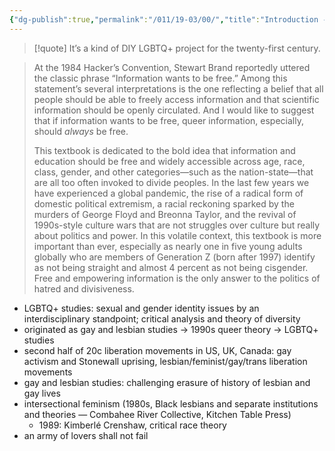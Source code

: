```yaml
---
{"dg-publish":true,"permalink":"/011/19-03/00/","title":"Introduction - An Open Invitation","tags":["SJS310"],"noteIcon":"1","created":"2024-09-26T13:45:04.174-07:00","updated":"2024-09-26T15:33:18.342-07:00"}
---
```


> [!quote] It’s a kind of DIY LGBTQ+ project for the twenty-first century.

> At the 1984 Hacker’s Convention, Stewart Brand reportedly uttered the classic phrase “Information wants to be free.” Among this statement’s several interpretations is the one reflecting a belief that all people should be able to freely access information and that scientific information should be openly circulated. And I would like to suggest that if information wants to be free, queer information, especially, should _always_ be free.
>
> This textbook is dedicated to the bold idea that information and education should be free and widely accessible across age, race, class, gender, and other categories—such as the nation-state—that are all too often invoked to divide peoples. In the last few years we have experienced a global pandemic, the rise of a radical form of domestic political extremism, a racial reckoning sparked by the murders of George Floyd and Breonna Taylor, and the revival of 1990s-style culture wars that are not struggles over culture but really about politics and power. In this volatile context, this textbook is more important than ever, especially as nearly one in five young adults globally who are members of Generation Z (born after 1997) identify as not being straight and almost 4 percent as not being cisgender. Free and empowering information is the only answer to the politics of hatred and divisiveness.
- LGBTQ+ studies: sexual and gender identity issues by an interdisciplinary standpoint; critical analysis and theory of diversity
- originated as gay and lesbian studies → 1990s queer theory → LGBTQ+ studies
- second half of 20c liberation movements in US, UK, Canada: gay activism and Stonewall uprising, lesbian/feminist/gay/trans liberation movements
- gay and lesbian studies: challenging erasure of history of lesbian and gay lives
- intersectional feminism (1980s, Black lesbians and separate institutions and theories — Combahee River Collective, Kitchen Table Press)
	- 1989: Kimberlé Crenshaw, critical race theory
- an army of lovers shall not fail